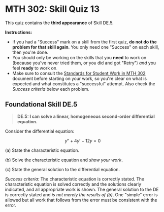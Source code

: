 # MTH 302: Skill Quiz 13

This quiz contains the **third appearance** of Skill DE.5. 

**Instructions:**

* If you had a "Success" mark on a skill from the first quiz, **do not do the problem for that skill again**. You only need one "Success" on each skill, then you're done. 
* You should only be working on the skills that you **need** to work on (because you've never tried them, or you did and got "Retry") *and* you feel **ready** to work on. 
* Make sure to consult the [Standards for Student Work in MTH 302](https://github.com/RobertTalbert/linalg-diffeq/blob/main/course-docs/standards-for-student-work.md) document before starting on your work, so you're clear on what is expected and what constitutes a "successful" attempt. Also check the *Success criteria* below each problem. 



## Foundational Skill DE.5

>  **DE.5: I can solve a linear, homogeneous second-order differential equation.**

Consider the differential equation: 

$$y'' +4y' - 12y = 0$$

(a) State the characteristic equation. 

(b) Solve the characteristic equation and *show your work*. 

(c) State the general solution to the differential equation. 

*Success criteria:* The characteristic equation is correctly stated. The characteristic equation is solved correctly and the solutions clearly indicated, and all appropriate work is shown. The general solution to the DE is correctly stated and *is not merely the results of (b)*. One "simple" error is allowed but all work that follows from the error must be consistent with the error. 

